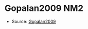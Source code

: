 <a name="material" />

# Gopalan2009 NM2
<script type="application/ld+json">
  {
    "@context": "https://schema.org/",
    "@type": "ChemicalSubstance",
    "http://purl.org/dc/terms/conformsTo":
      {
        "@type": "CreativeWork",
        "@id": "https://bioschemas.org/profiles/ChemicalSubstance/0.4-RELEASE/"
      },
    "@id": "https://egonw.github.io/nanowiki/nanowiki160.html#material",
    "name": "Gopalan2009 NM2",
    "sameAs": "http://127.0.0.1/mediawiki/index.php/Special:URIResolver/Gopalan2009_NM2"
  }
</script>


* Source: [Gopalan2009](http://127.0.0.1/mediawiki/index.php/Special:URIResolver/Gopalan2009)

